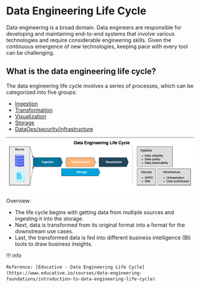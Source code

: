 # Data Engineering Life Cycle

Data engineering is a broad domain. Data engineers are responsible for developing and maintaining end-to-end systems that involve various technologies and require considerable engineering skills.
Given the continuous emergence of new technologies, keeping pace with every tool can be challenging.

## What is the data engineering life cycle?

The data engineering life cycle involves a series of processes, which can be categorized into five groups:

- [Ingestion](ingestion/README.md)
- [Transformation](transformation/README.md)
- [Visualization](visualization/README.md)
- [Storage](storage/README.md)
- [DataOps/security/infrastructure](dataops/README.md)

![data engineering life cycle](pics/data-engineering-life-cycle.png)

Overview:

- The life cycle begins with getting data from multiple sources and ingesting it into the storage.
- Next, data is transformed from its original format into a format for the downstream use cases.
- Last, the transformed data is fed into different business intelligence (BI) tools to draw business insights.

!!! info

    Reference: [Educative - Data Engineering Life Cycle](https://www.educative.io/courses/data-engineering-foundations/introduction-to-data-engineering-life-cycle)
